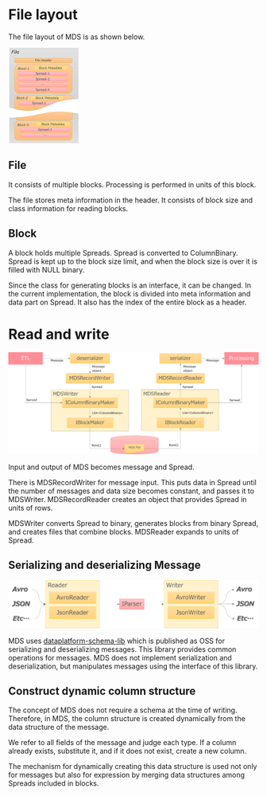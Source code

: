# File layout

The file layout of MDS is as shown below.

![file_layout_2](file_layout_2.png)

## File

It consists of multiple blocks.
Processing is performed in units of this block.

The file stores meta information in the header.
It consists of block size and class information for reading blocks.

## Block

A block holds multiple Spreads.
Spread is converted to ColumnBinary.
Spread is kept up to the block size limit, and when the block size is over it is filled with NULL binary.

Since the class for generating blocks is an interface, it can be changed.
In the current implementation, the block is divided into meta information and data part on Spread.
It also has the index of the entire block as a header.

# Read and write

![Read and write](mds_rw.png)

Input and output of MDS becomes message and Spread.

There is MDSRecordWriter for message input. This puts data in Spread until the number of messages and data size becomes constant, and passes it to MDSWriter.
MDSRecordReader creates an object that provides Spread in units of rows.

MDSWriter converts Spread to binary, generates blocks from binary Spread, and creates files that combine blocks.
MDSReader expands to units of Spread.

## Serializing and deserializing Message

![schema-lib](schema-lib.png)

MDS uses [dataplatform-schema-lib](https://github.com/yahoojapan/dataplatform-schema-lib) which is published as OSS for serializing and deserializing messages.
This library provides common operations for messages.
MDS does not implement serialization and deserialization, but manipulates messages using the interface of this library.


## Construct dynamic column structure
The concept of MDS does not require a schema at the time of writing.
Therefore, in MDS, the column structure is created dynamically from the data structure of the message.

We refer to all fields of the message and judge each type.
If a column already exists, substitute it, and if it does not exist, create a new column.

The mechanism for dynamically creating this data structure is used not only for messages but also for expression by merging data structures among Spreads included in blocks.
